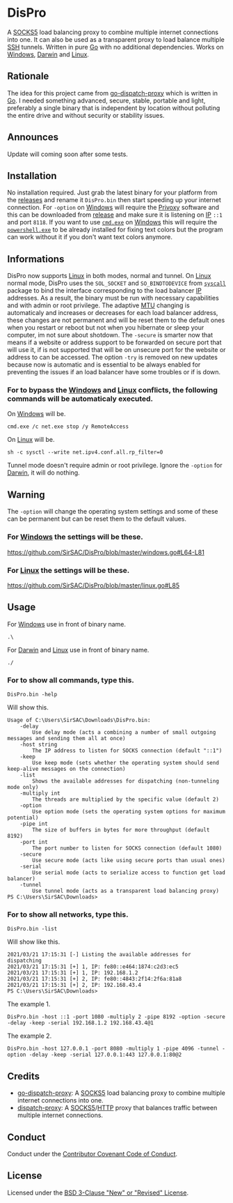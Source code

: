 # DisPro
A [SOCKS5](https://en.wikipedia.org/wiki/SOCKS) load balancing proxy to combine multiple internet connections into one.
It can also be used as a transparent proxy to load balance multiple [SSH](https://en.wikipedia.org/wiki/SSH_(Secure_Shell)) tunnels.
Written in pure [Go](https://en.wikipedia.org/wiki/Go_(programming_language)) with no additional dependencies.
Works on [Windows](https://en.wikipedia.org/wiki/Microsoft_Windows), [Darwin](https://en.wikipedia.org/wiki/MacOS) and [Linux](https://en.wikipedia.org/wiki/Linux).

## Rationale
The idea for this project came from [go-dispatch-proxy](https://github.com/extremecoders-re/go-dispatch-proxy) which is written in [Go](https://en.wikipedia.org/wiki/Go_(programming_language)).
I needed something advanced, secure, stable, portable and light, preferably a single binary that is independent by location without polluting the entire drive and without security or stability issues.

## Announces
Update will coming soon after some tests.

## Installation
No installation required.
Just grab the latest binary for your platform from the [releases](https://github.com/SirSAC/DisPro/releases/latest) and rename it `DisPro.bin` then start speeding up your internet connection.
For `-option` on [Windows](https://en.wikipedia.org/wiki/Microsoft_Windows) will require the [Privoxy](https://en.wikipedia.org/wiki/Privoxy) software and this can be downloaded from [release](https://sourceforge.net/projects/ijbswa/files/Win32/3.0.32%20%28stable%29) and make sure it is listening on [IP](https://en.wikipedia.org/wiki/IP_address) `::1` and port `8118`.
If you want to use [`cmd.exe`](https://en.wikipedia.org/wiki/Cmd.exe) on [Windows](https://en.wikipedia.org/wiki/Microsoft_Windows) this will require the [`powershell.exe`]() to be already installed for fixing text colors but the program can work without it if you don't want text colors anymore.

## Informations
DisPro now supports [Linux](https://en.wikipedia.org/wiki/Linux) in both modes, normal and tunnel.
On [Linux](https://en.wikipedia.org/wiki/Linux) normal mode, DisPro uses the `SOL_SOCKET` and `SO_BINDTODEVICE` from [`syscall`](https://golang.org/pkg/syscall/#BindToDevice) package to bind the interface corresponding to the load balancer [IP](https://en.wikipedia.org/wiki/IP_address) addresses.
As a result, the binary must be run with necessary capabilities and with admin or root privilege.
The adaptive [MTU](https://en.wikipedia.org/wiki/Maximum_transmission_unit) changing is automaticaly and increases or decreases for each load balancer address, these changes are not permanent and will be reset them to the default ones when you restart or reboot but not when you hibernate or sleep your computer, im not sure about shotdown.
The `-secure` is smarter now that means if a website or address support to be forwarded on secure port that will use it, if is not supported that will be on unsecure port for the website or address to can be accessed.
The option `-try` is removed on new updates because now is automatic and is essential to be always enabled for preventing the issues if an load balancer have some troubles or if is down.
### For to bypass the [Windows](https://en.wikipedia.org/wiki/Microsoft_Windows) and [Linux](https://en.wikipedia.org/wiki/Linux) conflicts, the following commands will be automaticaly executed.
On [Windows](https://en.wikipedia.org/wiki/Microsoft_Windows) will be.
```
cmd.exe /c net.exe stop /y RemoteAccess
```
On [Linux](https://en.wikipedia.org/wiki/Linux) will be.
```
sh -c sysctl --write net.ipv4.conf.all.rp_filter=0
```
Tunnel mode doesn't require admin or root privilege.
Ignore the `-option` for [Darwin](https://en.wikipedia.org/wiki/MacOS), it will do nothing.

## Warning
The `-option` will change the operating system settings and some of these can be permanent but can be reset them to the default values.
### For [Windows](https://en.wikipedia.org/wiki/Microsoft_Windows) the settings will be these.
<https://github.com/SirSAC/DisPro/blob/master/windows.go#L64-L81>
### For [Linux](https://en.wikipedia.org/wiki/Linux) the settings will be these.
<https://github.com/SirSAC/DisPro/blob/master/linux.go#L85>

## Usage
For [Windows](https://en.wikipedia.org/wiki/Microsoft_Windows) use in front of binary name.
```
.\
```
For [Darwin](https://en.wikipedia.org/wiki/MacOS) and [Linux](https://en.wikipedia.org/wiki/Linux) use in front of binary name.
```
./
```
### For to show all commands, type this.
```
DisPro.bin -help
```
Will show this.
```
Usage of C:\Users\SirSAC\Downloads\DisPro.bin:
	-delay
		Use delay mode (acts a combining a number of small outgoing messages and sending them all at once)
	-host string
		The IP address to listen for SOCKS connection (default "::1")
	-keep
		Use keep mode (sets whether the operating system should send keep-alive messages on the connection)
	-list
		Shows the available addresses for dispatching (non-tunneling mode only)
	-multiply int
		The threads are multiplied by the specific value (default 2)
	-option
		Use option mode (sets the operating system options for maximum potential)
	-pipe int
		The size of buffers in bytes for more throughput (default 8192)
	-port int
		The port number to listen for SOCKS connection (default 1080)
	-secure
		Use secure mode (acts like using secure ports than usual ones)
	-serial
		Use serial mode (acts to serialize access to function get load balancer)
	-tunnel
		Use tunnel mode (acts as a transparent load balancing proxy)
PS C:\Users\SirSAC\Downloads>
```
### For to show all networks, type this.
```
DisPro.bin -list
```
Will show like this.
```
2021/03/21 17:15:31 [-] Listing the available addresses for dispatching
2021/03/21 17:15:31 [+] 1, IP: fe80::e464:1874:c2d3:ec5
2021/03/21 17:15:31 [+] 1, IP: 192.168.1.2
2021/03/21 17:15:31 [+] 2, IP: fe80::4843:2f14:2f6a:81a8
2021/03/21 17:15:31 [+] 2, IP: 192.168.43.4
PS C:\Users\SirSAC\Downloads>
```
The example 1.
```
DisPro.bin -host ::1 -port 1080 -multiply 2 -pipe 8192 -option -secure -delay -keep -serial 192.168.1.2 192.168.43.4@1
```
The example 2.
```
DisPro.bin -host 127.0.0.1 -port 8080 -multiply 1 -pipe 4096 -tunnel -option -delay -keep -serial 127.0.0.1:443 127.0.0.1:80@2
```

## Credits
- [go-dispatch-proxy](https://github.com/extremecoders-re/go-dispatch-proxy): A [SOCKS5](https://en.wikipedia.org/wiki/SOCKS) load balancing proxy to combine multiple internet connections into one.
- [dispatch-proxy](https://github.com/alexkirsz/dispatch-proxy): A [SOCKS5](https://en.wikipedia.org/wiki/SOCKS)/[HTTP](https://en.wikipedia.org/wiki/Hypertext_Transfer_Protocol) proxy that balances traffic between multiple internet connections.

## Conduct
Conduct under the [Contributor Covenant Code of Conduct](https://github.com/SirSAC/DisPro/blob/master/code_of_conduct.md).

## License
Licensed under the [BSD 3-Clause "New" or "Revised" License](https://github.com/SirSAC/DisPro/blob/master/license.md).
